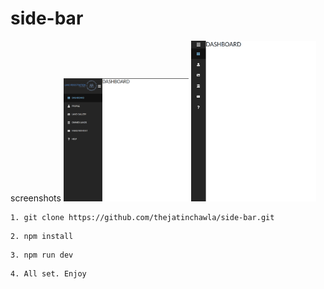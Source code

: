 # side-bar

screenshots
<img src="https://github.com/thejatinchawla/side-bar/blob/master/public/ss/Screenshot%20from%202022-12-15%2021-11-38.png?raw=true" width="200px" alt="ss1">
<img src="https://github.com/thejatinchawla/side-bar/blob/master/public/ss/Screenshot%20from%202022-12-15%2021-11-58.png?raw=true" width="200px" alt="ss2">


```
1. git clone https://github.com/thejatinchawla/side-bar.git
```
```
2. npm install
```
```
3. npm run dev
```
```
4. All set. Enjoy
```
